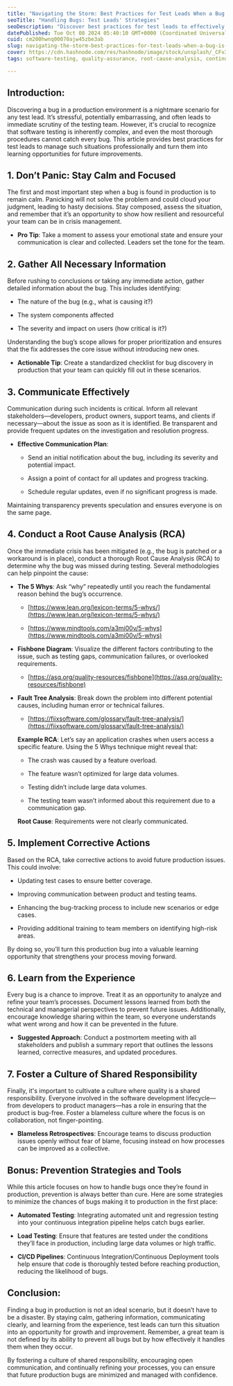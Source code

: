 ```yaml
---
title: "Navigating the Storm: Best Practices for Test Leads When a Bug is Found in Production"
seoTitle: "Handling Bugs: Test Leads' Strategies"
seoDescription: "Discover best practices for test leads to effectively manage production bugs, from communication to learning opportunities for future improvements"
datePublished: Tue Oct 08 2024 05:40:10 GMT+0000 (Coordinated Universal Time)
cuid: cm200hwnq00070ajw45zbe3ab
slug: navigating-the-storm-best-practices-for-test-leads-when-a-bug-is-found-in-production
cover: https://cdn.hashnode.com/res/hashnode/image/stock/unsplash/_CFv3bntQlQ/upload/a17158dd2f709f64d1bca699759418e1.jpeg
tags: software-testing, quality-assurance, root-cause-analysis, continuous-improvement, crisis-management, bug-management, test-lead-strategies

---
```


## Introduction:

Discovering a bug in a production environment is a nightmare scenario for any test lead. It’s stressful, potentially embarrassing, and often leads to immediate scrutiny of the testing team. However, it's crucial to recognize that software testing is inherently complex, and even the most thorough procedures cannot catch every bug. This article provides best practices for test leads to manage such situations professionally and turn them into learning opportunities for future improvements.

## 1\. Don’t Panic: Stay Calm and Focused

The first and most important step when a bug is found in production is to remain calm. Panicking will not solve the problem and could cloud your judgment, leading to hasty decisions. Stay composed, assess the situation, and remember that it’s an opportunity to show how resilient and resourceful your team can be in crisis management.

* **Pro Tip**: Take a moment to assess your emotional state and ensure your communication is clear and collected. Leaders set the tone for the team.
    

## 2\. Gather All Necessary Information

Before rushing to conclusions or taking any immediate action, gather detailed information about the bug. This includes identifying:

* The nature of the bug (e.g., what is causing it?)
    
* The system components affected
    
* The severity and impact on users (how critical is it?)
    

Understanding the bug’s scope allows for proper prioritization and ensures that the fix addresses the core issue without introducing new ones.

* **Actionable Tip**: Create a standardized checklist for bug discovery in production that your team can quickly fill out in these scenarios.
    

## 3\. Communicate Effectively

Communication during such incidents is critical. Inform all relevant stakeholders—developers, product owners, support teams, and clients if necessary—about the issue as soon as it is identified. Be transparent and provide frequent updates on the investigation and resolution progress.

* **Effective Communication Plan**:
    
    * Send an initial notification about the bug, including its severity and potential impact.
        
    * Assign a point of contact for all updates and progress tracking.
        
    * Schedule regular updates, even if no significant progress is made.
        

Maintaining transparency prevents speculation and ensures everyone is on the same page.

## 4\. Conduct a Root Cause Analysis (RCA)

Once the immediate crisis has been mitigated (e.g., the bug is patched or a workaround is in place), conduct a thorough Root Cause Analysis (RCA) to determine why the bug was missed during testing. Several methodologies can help pinpoint the cause:

* **The 5 Whys**: Ask “why” repeatedly until you reach the fundamental reason behind the bug’s occurrence.
    
    * [https://www.lean.org/lexicon-terms/5-whys/](https://www.lean.org/lexicon-terms/5-whys/)
        
    * [https://www.mindtools.com/a3mi00v/5-whys](https://www.mindtools.com/a3mi00v/5-whys)
        
* **Fishbone Diagram**: Visualize the different factors contributing to the issue, such as testing gaps, communication failures, or overlooked requirements.
    
    * [https://asq.org/quality-resources/fishbone](https://asq.org/quality-resources/fishbone)
        
* **Fault Tree Analysis**: Break down the problem into different potential causes, including human error or technical failures.
    
    * [https://fiixsoftware.com/glossary/fault-tree-analysis/](https://fiixsoftware.com/glossary/fault-tree-analysis/)
        
    
    **Example RCA**: Let’s say an application crashes when users access a specific feature. Using the 5 Whys technique might reveal that:
    
    * The crash was caused by a feature overload.
        
    * The feature wasn’t optimized for large data volumes.
        
    * Testing didn’t include large data volumes.
        
    * The testing team wasn’t informed about this requirement due to a communication gap.
        
    
    **Root Cause**: Requirements were not clearly communicated.
    

## 5\. Implement Corrective Actions

Based on the RCA, take corrective actions to avoid future production issues. This could involve:

* Updating test cases to ensure better coverage.
    
* Improving communication between product and testing teams.
    
* Enhancing the bug-tracking process to include new scenarios or edge cases.
    
* Providing additional training to team members on identifying high-risk areas.
    

By doing so, you’ll turn this production bug into a valuable learning opportunity that strengthens your process moving forward.

## 6\. Learn from the Experience

Every bug is a chance to improve. Treat it as an opportunity to analyze and refine your team’s processes. Document lessons learned from both the technical and managerial perspectives to prevent future issues. Additionally, encourage knowledge sharing within the team, so everyone understands what went wrong and how it can be prevented in the future.

* **Suggested Approach**: Conduct a postmortem meeting with all stakeholders and publish a summary report that outlines the lessons learned, corrective measures, and updated procedures.
    

## 7\. Foster a Culture of Shared Responsibility

Finally, it's important to cultivate a culture where quality is a shared responsibility. Everyone involved in the software development lifecycle—from developers to product managers—has a role in ensuring that the product is bug-free. Foster a blameless culture where the focus is on collaboration, not finger-pointing.

* **Blameless Retrospectives**: Encourage teams to discuss production issues openly without fear of blame, focusing instead on how processes can be improved as a collective.
    

## Bonus: Prevention Strategies and Tools

While this article focuses on how to handle bugs once they’re found in production, prevention is always better than cure. Here are some strategies to minimize the chances of bugs making it to production in the first place:

* **Automated Testing**: Integrating automated unit and regression testing into your continuous integration pipeline helps catch bugs earlier.
    
* **Load Testing**: Ensure that features are tested under the conditions they’ll face in production, including large data volumes or high traffic.
    
* **CI/CD Pipelines**: Continuous Integration/Continuous Deployment tools help ensure that code is thoroughly tested before reaching production, reducing the likelihood of bugs.
    

## Conclusion:

Finding a bug in production is not an ideal scenario, but it doesn’t have to be a disaster. By staying calm, gathering information, communicating clearly, and learning from the experience, test leads can turn this situation into an opportunity for growth and improvement. Remember, a great team is not defined by its ability to prevent all bugs but by how effectively it handles them when they occur.

By fostering a culture of shared responsibility, encouraging open communication, and continually refining your processes, you can ensure that future production bugs are minimized and managed with confidence.